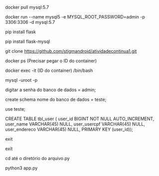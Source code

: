 docker pull mysql:5.7

docker run --name mysql5 -e MYSQL_ROOT_PASSWORD=admin -p 3306:3306 -d mysql:5.7

pip install flask

pip install flask-mysql

git clone https://github.com/stigmandroid/atividadecontinua1.git

docker ps (Precisar pegar o ID do container)

docker exec -it (ID do container) /bin/bash

mysql -uroot -p

digitar a senha do banco de dados = admin;

create schema nome do banco de dados = teste;

use teste;

CREATE TABLE tbl_user ( user_id BIGINT NOT NULL AUTO_INCREMENT, user_name VARCHAR(45) NULL, user_usercpf VARCHAR(45) NULL, user_endereco VARCHAR(45) NULL, PRIMARY KEY (user_id));

exit

exit

cd até o diretório do arquivo.py

python3 app.py
 
